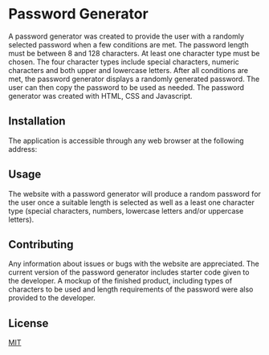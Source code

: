 # Password Generator

A password generator was created to provide the user with a randomly selected password when a few conditions are met. The password length must be between 8 and 128 characters.  At least one character type must be chosen.  The four character types include special characters, numeric characters and both upper and lowercase letters. After all conditions are met, the password generator displays a randomly generated password. The user can then copy the password to be used as needed. The password generator was created with HTML, CSS and Javascript. 

## Installation

The application is accessible through any web browser at the following address: 

## Usage

The website with a password generator will produce a random password for the user once a suitable length is selected as well as a least one character type (special characters, numbers, lowercase letters and/or uppercase letters).


## Contributing

Any information about issues or bugs with the website are appreciated. The current version of the password generator includes starter code given to the developer. A mockup of the finished product, including types of characters to be used and length requirements of the password were also provided to the developer.

## License

[MIT](https://choosealicense.com/licenses/mit/)